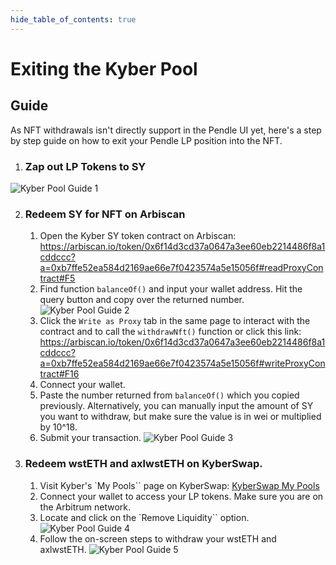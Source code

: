 ```yaml
---
hide_table_of_contents: true
---
```


# Exiting the Kyber Pool

## Guide

As NFT withdrawals isn't directly support in the Pendle UI yet, here's a step by step guide on how to exit your Pendle LP position into the NFT.

1. ### Zap out LP Tokens to SY

![Kyber Pool Guide 1](/img/AppGuide/kyber-pool-guide-1.png "Kyber Pool Guide 1")

2. ### Redeem SY for NFT on Arbiscan
   1. Open the Kyber SY token contract on Arbiscan: https://arbiscan.io/token/0x6f14d3cd37a0647a3ee60eb2214486f8a1cddccc?a=0xb7ffe52ea584d2169ae66e7f0423574a5e15056f#readProxyContract#F5
   2. Find function `balanceOf()` and input your wallet address. Hit the query button and copy over the returned number.
   ![Kyber Pool Guide 2](/img/AppGuide/kyber-pool-guide-2.png "Kyber Pool Guide 2")
   3. Click the `Write as Proxy` tab in the same page to interact with the contract and to call the `withdrawNft()` function or click this link: https://arbiscan.io/token/0x6f14d3cd37a0647a3ee60eb2214486f8a1cddccc?a=0xb7ffe52ea584d2169ae66e7f0423574a5e15056f#writeProxyContract#F16
   4. Connect your wallet.
   5. Paste the number returned from `balanceOf()`  which you copied previously. Alternatively, you can manually input the amount of SY you want to withdraw, but make sure the value is in wei or multiplied by 10^18.
   6. Submit your transaction.
   ![Kyber Pool Guide 3](/img/AppGuide/kyber-pool-guide-3.png "Kyber Pool Guide 3")
3. ### Redeem wstETH and axlwstETH on KyberSwap.
   1. Visit Kyber's `My Pools`` page on KyberSwap: [KyberSwap My Pools](https://kyberswap.com/myPools/arbitrum)
   2. Connect your wallet to access your LP tokens. Make sure you are on the Arbitrum network.
   3. Locate and click on the `Remove Liquidity`` option.
   ![Kyber Pool Guide 4](/img/AppGuide/kyber-pool-guide-4.png "Kyber Pool Guide 4")
   4. Follow the on-screen steps to withdraw your wstETH and axlwstETH.
   ![Kyber Pool Guide 5](/img/AppGuide/kyber-pool-guide-5.png "Kyber Pool Guide 5")
